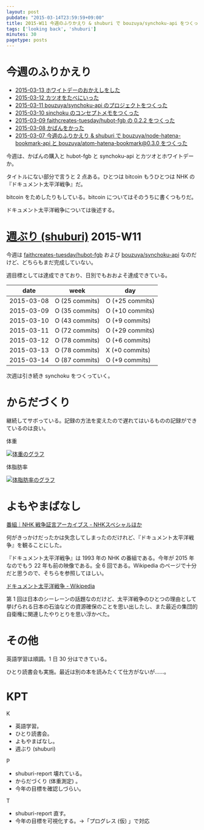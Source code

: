 ```yaml
---
layout: post
pubdate: "2015-03-14T23:59:59+09:00"
title: 2015-W11 今週のふりかえり & shuburi で bouzuya/synchoku-api をつくった (途中)
tags: ['looking back', 'shuburi']
minutes: 30
pagetype: posts
---
```

# 今週のふりかえり

- [2015-03-13 ホワイトデーのおかえしをした][2015-03-13]
- [2015-03-12 カツオをたべにいった][2015-03-12]
- [2015-03-11 bouzuya/synchoku-api のプロジェクトをつくった][2015-03-11]
- [2015-03-10 sinchoku のコンセプトメモをつくった][2015-03-10]
- [2015-03-09 faithcreates-tuesday/hubot-fgb の 0.2.2 をつくった][2015-03-09]
- [2015-03-08 かばんをかった][2015-03-08]
- [2015-03-07 今週のふりかえり & shuburi で bouzuya/node-hatena-bookmark-api と bouzuya/atom-hatena-bookmark@0.3.0 をつくった][2015-03-07]

今週は、かばんの購入と hubot-fgb と synchoku-api とカツオとホワイトデーか。

タイトルにない部分で言うと 2 点ある。ひとつは bitcoin もうひとつは NHK の『ドキュメント太平洋戦争』だ。

bitcoin をためしたりもしている。bitcoin についてはそのうちに書くつもりだ。

ドキュメント太平洋戦争については後述する。

# [週ぶり (shuburi)][shuburi] 2015-W11

今週は [faithcreates-tuesday/hubot-fgb][] および [bouzuya/synchoku-api][] なのだけど、どちらもまだ完成していない。

週目標としては達成できており、日別でもおおよそ達成できている。

date       | week            | day
-----------|-----------------|-----------------
2015-03-08 | O (25 commits)  | O (+25 commits)
2015-03-09 | O (35 commits)  | O (+10 commits)
2015-03-10 | O (43 commits)  | O (+9 commits)
2015-03-11 | O (72 commits)  | O (+29 commits)
2015-03-12 | O (78 commits)  | O (+6 commits)
2015-03-13 | O (78 commits)  | X (+0 commits)
2015-03-14 | O (87 commits)  | O (+9 commits)

次週は引き続き synchoku をつくっていく。

# からだづくり

継続してサボっている。記録の方法を変えたので遅れてはいるものの記録ができているのは良い。

体重

[![体重のグラフ][graph-weight-img]][graph-weight-url]

体脂肪率

[![体脂肪率のグラフ][graph-percent-img]][graph-percent-url]

# よもやまばなし

[番組｜NHK 戦争証言アーカイブス - NHKスペシャルほか](http://cgi2.nhk.or.jp/shogenarchives/bangumi/list.cgi?cat=special)

何がきっかけだったかは失念してしまったのだけれど、『ドキュメント太平洋戦争』を観ることにした。

『ドキュメント太平洋戦争』は 1993 年の NHK の番組である。今年が 2015 年なのでもう 22 年も前の映像である。全 6 回である。Wikipedia のページで十分だと思うので、そちらを参照してほしい。

[ドキュメント太平洋戦争 - Wikipedia](http://ja.wikipedia.org/wiki/%E3%83%89%E3%82%AD%E3%83%A5%E3%83%A1%E3%83%B3%E3%83%88%E5%A4%AA%E5%B9%B3%E6%B4%8B%E6%88%A6%E4%BA%89)

第 1 回は日本のシーレーンの話題なのだけど、太平洋戦争のひとつの理由として挙げられる日本の石油などの資源確保のことを思い出したし、また最近の集団的自衛権に関連したやりとりを思い浮かべた。

# その他

英語学習は順調。1 日 30 分はできている。

ひとり読書会も実施。最近は別の本を読みたくて仕方がないが……。

# KPT

K

- 英語学習。
- ひとり読書会。
- よもやまばなし。
- 週ぶり (shuburi)

P

- shuburi-report 壊れている。
- からだづくり (体重測定) 。
- 今年の目標を確認しづらい。

T

- shuburi-report 直す。
- 今年の目標を可視化する。→「プログレス (仮) 」で対応

[2015-03-07]: http://blog.bouzuya.net/2015/03/07/
[2015-03-08]: http://blog.bouzuya.net/2015/03/08/
[2015-03-09]: http://blog.bouzuya.net/2015/03/09/
[2015-03-10]: http://blog.bouzuya.net/2015/03/10/
[2015-03-11]: http://blog.bouzuya.net/2015/03/11/
[2015-03-12]: http://blog.bouzuya.net/2015/03/12/
[2015-03-13]: http://blog.bouzuya.net/2015/03/13/
[shuburi]: http://shuburi.org
[graph-weight-img]: http://graph.hatena.ne.jp/bouzuya/graph?graphname=weight&startdate=2015-01-01&enddate=2015-03-14
[graph-weight-url]: http://graph.hatena.ne.jp/bouzuya/weight/?startdate=2015-01-01&enddate=2015-03-14
[graph-percent-img]: http://graph.hatena.ne.jp/bouzuya/graph?graphname=percent&startdate=2015-01-01&enddate=2015-03-14
[graph-percent-url]: http://graph.hatena.ne.jp/bouzuya/percent/?startdate=2015-01-01&enddate=2015-03-14
[bouzuya/synchoku-api]: https://github.com/bouzuya/synchoku-api
[faithcreates-tuesday/hubot-fgb]: https://github.com/faithcreates-tuesday/hubot-fgb
